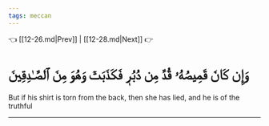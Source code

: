 ```yaml
---
tags: meccan
---
```


👈 [[12-26.md|Prev]] | [[12-28.md|Next]] 👉

# وَإِن كَانَ قَمِيصُهُۥ قُدَّ مِن دُبُرٖ فَكَذَبَتۡ وَهُوَ مِنَ ٱلصَّـٰدِقِينَ

But if his shirt is torn from the back, then she has lied, and he is of the truthful

---

